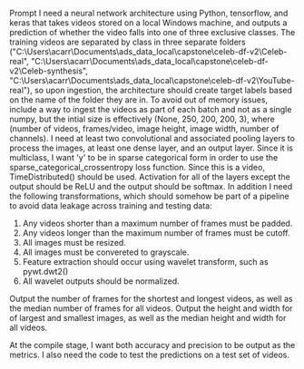 Prompt
I need a neural network architecture using Python, tensorflow, and keras that takes videos stored on a local Windows machine, and outputs a prediction of whether the video falls into one of three exclusive classes.
The training videos are separated by class in three separate folders ("C:\Users\acarr\Documents\ads_data_local\capstone\celeb-df-v2\Celeb-real", "C:\Users\acarr\Documents\ads_data_local\capstone\celeb-df-v2\Celeb-synthesis", "C:\Users\acarr\Documents\ads_data_local\capstone\celeb-df-v2\YouTube-real"), so upon ingestion, the architecture should create target labels based on the name of the folder they are in.
To avoid out of memory issues, include a way to ingest the videos as part of each batch and not as a single numpy, but the intial size is effectively (None, 250, 200, 200, 3), where (number of videos, frames/video, image height, image width, number of channels).
I need at least two convolutional and associated pooling layers to process the images, at least one dense layer, and an output layer. Since it is multiclass, I want 'y' to be in sparse categorical form in order to use the sparse_categorical_crossentropy loss function. Since this is a video, TimeDistributed() should be used. Activation for all of the layers except the output should be ReLU and the output should be softmax.
In addition I need the following transformations, which should somehow be part of a pipeline to avoid data leakage across training and testing data:
1. Any videos shorter than a maximum number of frames must be padded.
2. Any videos longer than the maximum number of frames must be cutoff.
3. All images must be resized.
4. All images must be convereted to grayscale.
5. Feature extraction should occur using wavelet transform, such as pywt.dwt2()
6. All wavelet outputs should be normalized.

Output the number of frames for the shortest and longest videos, as well as the median number of frames for all videos.
Output the height and width for of largest and smallest images, as well as the median height and width for all videos.

At the compile stage, I want both accuracy and precision to be output as the metrics.
I also need the code to test the predictions on a test set of videos.